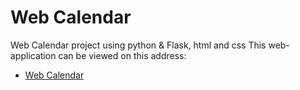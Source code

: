 # Web Calendar
Web Calendar project using python &amp; Flask, html and css
This web-application can be viewed on this address:
* [Web Calendar](https://webcalendar.banandert1.repl.co/)
